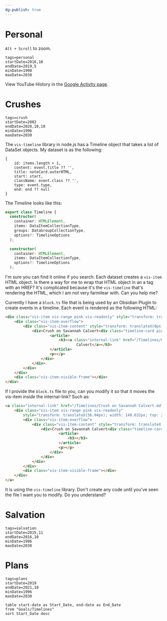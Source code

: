 ```yaml
---
dg-publish: true
---
```



# Personal

`Alt + Scroll` to zoom.

```timeline-vis
tags=personal
startDate=2016,10
endDate=2019,5
minDate=1990
maxDate=2030
```

View YouTube History in the [Google Activity page](https://myactivity.google.com/product/youtube?hl=en).

# Crushes

```timeline-vis
tags=crush
startDate=2002
endDate=2020,10,10
minDate=1996
maxDate=2030
```

The `vis-timeline` library in node.js has a Timeline object that takes a list of DataSet objects. My dataset is as the following:

```
{
	id: items.length + 1,
	content: event.title ?? '',
	title: noteCard.outerHTML,
	start: start,
	className: event.class ?? '',
	type: event.type,
	end: end ?? null
}
```
The Timeline looks like this:

```ts
export class Timeline {
  constructor(
    container: HTMLElement,
    items: DataItemCollectionType,
    groups: DataGroupCollectionType,
    options?: TimelineOptions
  );

  constructor(
    container: HTMLElement,
    items: DataItemCollectionType,
    options?: TimelineOptions
  );
```

I'm sure you can find it online if you search. Each dataset creates a `vis-item` HTML object. Is there a way for me to wrap that HTML object in an a tag with an HREF? It's complicated because it's the `vis-timeline` that's rendering the HTML, which I am not very farmilear with. Can you help me?



Currently I have a `block.ts` file that is being used by an Obsidian Plugin to create events in a timeline.  Each event is rendered as the following HTML:

```html
<div class="vis-item vis-range pink vis-readonly" style="transform: translateX(56.04px); width: 148.632px; top: 237px;">
    <div class="vis-item-overflow">
        <div class="vis-item-content" style="transform: translateX(0px);">
            <div>Crush on Savannah Calvert<div class="timeline-card pink">
                    <article>
                        <h3><a class="internal-link" href="/Timelines/Crush on Savannah Calvert.md">Crush on Savannah
                                Calvert</a></h3>
                    </article>
                    <p></p>
                </div>
            </div>
        </div>
    </div>
    <div class="vis-item-visible-frame"></div>
</div>
```

If I provide the `block.ts` file to you, can you modify it so that it moves the vis-item *inside* the internal-link? Such as:

```html
<a class="internal-link" href="/Timelines/Crush on Savannah Calvert.md">
    <div class="vis-item vis-range pink vis-readonly"
        style="transform: translateX(56.04px); width: 148.632px; top: 237px;">
        <div class="vis-item-overflow">
            <div class="vis-item-content" style="transform: translateX(0px);">
                <div>Crush on Savannah Calvert<div class="timeline-card pink">
                        <article>
                            <h3></h3>
                        </article>
                        <p></p>
                    </div>
                </div>
            </div>
        </div>
        <div class="vis-item-visible-frame"></div>
    </div>
</a>
```

It is using the `vis-timeline` library. Don't create any code until you've seen the file I want you to modify. Do you understand?

# Salvation

```timeline-vis
tags=salvation
startDate=2015,11
endDate=2016,10
minDate=1996
maxDate=2030
```

# Plans

```timeline-vis
tags=plans
startDate=2019
endDate=2021,10
minDate=1996
maxDate=2030
```

```dataview
table start-date as Start_Date, end-date as End_Date
from "Goals/Timelines"
sort Start_Date desc
```
